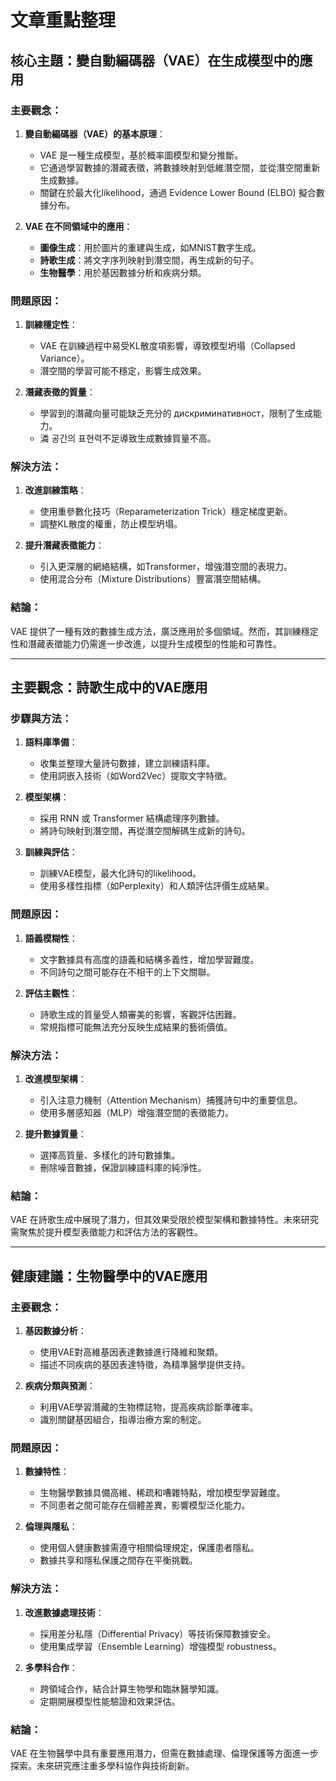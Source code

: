 # 文章重點整理

## 核心主題：變自動編碼器（VAE）在生成模型中的應用

### 主要觀念：
1. **變自動編碼器（VAE）的基本原理**：
   - VAE 是一種生成模型，基於概率圖模型和變分推斷。
   - 它通過學習數據的潛藏表徵，將數據映射到低維潛空間，並從潛空間重新生成數據。
   - 關鍵在於最大化likelihood，通過 Evidence Lower Bound (ELBO) 擬合數據分布。

2. **VAE 在不同領域中的應用**：
   - **圖像生成**：用於圖片的重建與生成，如MNIST數字生成。
   - **詩歌生成**：將文字序列映射到潛空間，再生成新的句子。
   - **生物醫學**：用於基因數據分析和疾病分類。

### 問題原因：
1. **訓練穩定性**：
   - VAE 在訓練過程中易受KL散度項影響，導致模型坍塌（Collapsed Variance）。
   - 潛空間的學習可能不穩定，影響生成效果。

2. **潛藏表徵的質量**：
   - 學習到的潛藏向量可能缺乏充分的 дискриминативност，限制了生成能力。
   - 潾 공간의 표현력不足導致生成數據質量不高。

### 解決方法：
1. **改進訓練策略**：
   - 使用重參數化技巧（Reparameterization Trick）穩定梯度更新。
   - 調整KL散度的權重，防止模型坍塌。

2. **提升潛藏表徵能力**：
   - 引入更深層的網絡結構，如Transformer，增強潛空間的表現力。
   - 使用混合分布（Mixture Distributions）豐富潛空間結構。

### 結論：
VAE 提供了一種有效的數據生成方法，廣泛應用於多個領域。然而，其訓練穩定性和潛藏表徵能力仍需進一步改進，以提升生成模型的性能和可靠性。

---

## 主要觀念：詩歌生成中的VAE應用

### 步驟與方法：
1. **語料庫準備**：
   - 收集並整理大量詩句數據，建立訓練語料庫。
   - 使用詞嵌入技術（如Word2Vec）提取文字特徵。

2. **模型架構**：
   - 採用 RNN 或 Transformer 結構處理序列數據。
   - 將詩句映射到潛空間，再從潛空間解碼生成新的詩句。

3. **訓練與評估**：
   - 訓練VAE模型，最大化詩句的likelihood。
   - 使用多樣性指標（如Perplexity）和人類評估評價生成結果。

### 問題原因：
1. **語義模糊性**：
   - 文字數據具有高度的語義和結構多義性，增加學習難度。
   - 不同詩句之間可能存在不相干的上下文關聯。

2. **評估主觀性**：
   - 詩歌生成的質量受人類審美的影響，客觀評估困難。
   - 常規指標可能無法充分反映生成結果的藝術價值。

### 解決方法：
1. **改進模型架構**：
   - 引入注意力機制（Attention Mechanism）捕獲詩句中的重要信息。
   - 使用多層感知器（MLP）增強潛空間的表徵能力。

2. **提升數據質量**：
   - 選擇高質量、多樣化的詩句數據集。
   - 刪除噪音數據，保證訓練語料庫的純淨性。

### 結論：
VAE 在詩歌生成中展現了潛力，但其效果受限於模型架構和數據特性。未來研究需聚焦於提升模型表徵能力和評估方法的客觀性。

---

## 健康建議：生物醫學中的VAE應用

### 主要觀念：
1. **基因數據分析**：
   - 使用VAE對高維基因表達數據進行降維和聚類。
   - 描述不同疾病的基因表達特徵，為精準醫學提供支持。

2. **疾病分類與預測**：
   - 利用VAE學習潛藏的生物標誌物，提高疾病診斷準確率。
   - 識別關鍵基因組合，指導治療方案的制定。

### 問題原因：
1. **數據特性**：
   - 生物醫學數據具備高維、稀疏和嘈雜特點，增加模型學習難度。
   - 不同患者之間可能存在個體差異，影響模型泛化能力。

2. **倫理與隱私**：
   - 使用個人健康數據需遵守相關倫理規定，保護患者隱私。
   - 數據共享和隱私保護之間存在平衡挑戰。

### 解決方法：
1. **改進數據處理技術**：
   - 採用差分私隱（Differential Privacy）等技術保障數據安全。
   - 使用集成學習（Ensemble Learning）增強模型 robustness。

2. **多學科合作**：
   - 跨領域合作，結合計算生物學和臨牀醫學知識。
   - 定期開展模型性能驗證和效果評估。

### 結論：
VAE 在生物醫學中具有重要應用潛力，但需在數據處理、倫理保護等方面進一步探索。未來研究應注重多學科協作與技術創新。